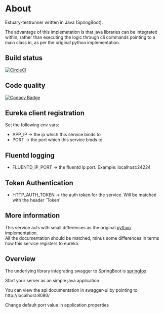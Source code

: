 # About
Estuary-testrunner written in Java (SpringBoot). 

The advantage of this implemetation is that java libraries can be integrated within, rather than executing the logic through cli commands pointing to a main class in, as per the original python implementation.

## Build status
[![CircleCI](https://circleci.com/gh/dinuta/estuary-testrunner-java.svg?style=svg&circle-token=2036f4d0e07fadce8101e00e790970fcfb43e03f)](https://circleci.com/gh/dinuta/estuary-testrunner-java)

## Code quality
[![Codacy Badge](https://app.codacy.com/project/badge/Grade/dfbb5fd3b7cb4055a71d0f0b886917e3)](https://www.codacy.com?utm_source=github.com&amp;utm_medium=referral&amp;utm_content=dinuta/estuary-testrunner-java&amp;utm_campaign=Badge_Grade)

## Eureka client registration
Set the following env vars:  
-  APP_IP -> the ip which this service binds to
-  PORT  -> the port which this service binds to

## Fluentd logging
-  FLUENTD_IP_PORT  -> the fluentd ip:port. Example: localhost:24224  

## Token Authentication
-  HTTP_AUTH_TOKEN -> the auth token for the service. Will be matched with the header 'Token'

## More information
This service acts with small differences as the original [python implementation](https://github.com/dinuta/estuary-testrunner).  
All the documentation should be matched, minus some differences in terms how this service registers to eureka.


## Overview  
The underlying library integrating swagger to SpringBoot is [springfox](https://github.com/springfox/springfox)  

Start your server as an simple java application  

You can view the api documentation in swagger-ui by pointing to  
http://localhost:8080/  

Change default port value in application.properties
